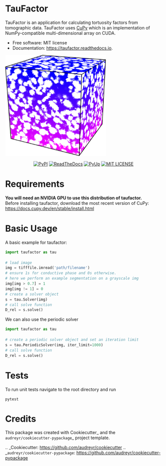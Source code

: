 # TauFactor
TauFactor is an application for calculating tortuosity factors from tomographic data. TauFactor uses [CuPy](https://cupy.dev/) which is an implementation of NumPy-compatible multi-dimensional array on CUDA.

* Free software: MIT license
* Documentation: https://taufactor.readthedocs.io.


<img src="docs/tau_example.png" width="324" height="324">

<p align="center">
<a href="https://pypi.python.org/pypi/taufactor">
        <img src="https://img.shields.io/pypi/v/taufactor.svg"
            alt="PyPI"></a>
<a href="https://taufactor.readthedocs.io/en/latest/?badge=latest">
        <img src="https://readthedocs.org/projects/taufactor/badge/?version=latest"
            alt="ReadTheDocs"></a>
<a href="https://pyup.io/repos/github/tldr-group/taufactor/">
        <img src="https://pyup.io/repos/github/tldr-group/taufactor/shield.svg"
            alt="PyUp"></a>
<a href="https://opensource.org/licenses/MIT">
        <img src="https://img.shields.io/badge/License-MIT-yellow.svg"
            alt="MIT LICENSE"></a>
</p>

# Requirements
**You will need an NVIDIA GPU to use this distribution of taufactor.** <br />
Before installing taufactor, download the most recent version of CuPy:
https://docs.cupy.dev/en/stable/install.html

# Basic Usage
A basic example for taufactor:
```python
import taufactor as tau

# load image
img = tifffile.imread('path/filename')
# ensure 1s for conductive phase and 0s otherwise.
# here we perform an example segmentation on a grayscale img
img[img > 0.7] = 1
img[img != 1] = 0
# create a solver object
s = tau.Solver(img)
# call solve function
D_rel = s.solve()
```

We can also use the periodic solver

```python
import taufactor as tau

# create a periodic solver object and set an iteration limit
s = tau.PeriodicSolver(img, iter_limit=1000)
# call solve function
D_rel = s.solve()
```

# Tests

To run unit tests navigate to the root directory and run

```
pytest
```


# Credits

This package was created with Cookiecutter_ and the `audreyr/cookiecutter-pypackage`_ project template.

.. _Cookiecutter: https://github.com/audreyr/cookiecutter
.. _`audreyr/cookiecutter-pypackage`: https://github.com/audreyr/cookiecutter-pypackage

